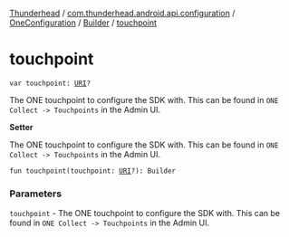 [Thunderhead](../../../index.md) / [com.thunderhead.android.api.configuration](../../index.md) / [OneConfiguration](../index.md) / [Builder](index.md) / [touchpoint](./touchpoint.md)

# touchpoint

`var touchpoint: `[`URI`](https://docs.oracle.com/javase/6/docs/api/java/net/URI.html)`?`

The ONE touchpoint to configure the SDK with.
This can be found in `ONE Collect -> Touchpoints` in the Admin UI.

**Setter**

The ONE touchpoint to configure the SDK with.
This can be found in `ONE Collect -> Touchpoints` in the Admin UI.

`fun touchpoint(touchpoint: `[`URI`](https://docs.oracle.com/javase/6/docs/api/java/net/URI.html)`?): Builder`

### Parameters

`touchpoint` - The ONE touchpoint to configure the SDK with.
This can be found in `ONE Collect -> Touchpoints` in the Admin UI.